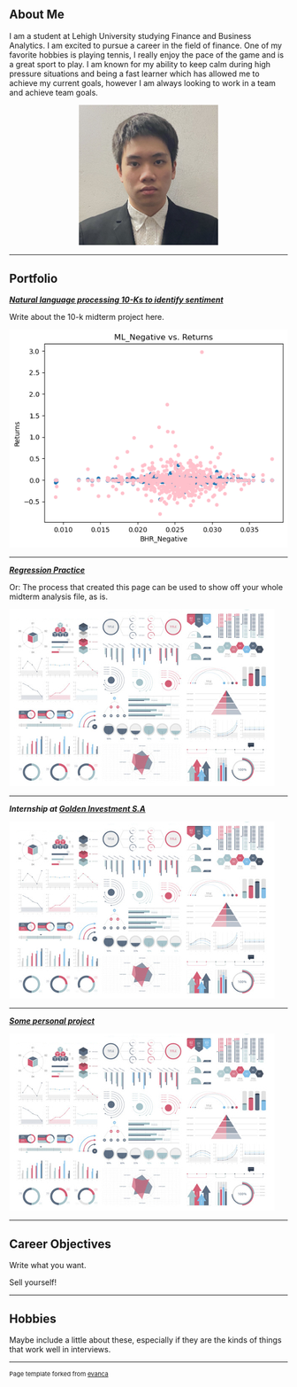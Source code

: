 ## About Me

I am a student at Lehigh University studying Finance and Business Analytics. I am excited to pursue a career in the field of finance. One of my favorite hobbies is playing tennis, I really enjoy the pace of the game and is a great sport to play. I am known for my ability to keep calm during high pressure situations and being a fast learner which has allowed me to achieve my current goals, however I am always looking to work in a team and achieve team goals. 


<!-- Upload your own photo and change the path -->

<p style="text-align:center;">
  <img class="img-circle" src="images/Formal Picture.jpeg" width="50%">
</p>

---

## Portfolio

<!-- You can link to other websites, PDFs in this repo, and other pages in this repo -->

_**[Natural language processing 10-Ks to identify sentiment](Report/Report.md)**_

Write about the 10-k midterm project here.

<img src="Report/output_15_1.png"/>

---

_**[Regression Practice](Regression_practice)**_

Or: The process that created this page can be used to show off your whole midterm analysis file, as is.

<img src="images/dummy_thumbnail.jpg?raw=true"/>

---

_**Internship at [Golden Investment S.A](https://donbowen.github.io/teamproject/)**_

<img src="images/dummy_thumbnail.jpg?raw=true"/>

---

_**[Some personal project](/pdf/sample_presentation.pdf)**_

<img src="images/dummy_thumbnail.jpg?raw=true"/>

---

## Career Objectives

Write what you want. 

Sell yourself!

---

## Hobbies

Maybe include a little about these, especially if they are the kinds of things that work well in interviews.

---
<p style="font-size:11px">Page template forked from <a href="https://github.com/evanca/quick-portfolio">evanca</a></p>
<!-- Remove above link if you don't want to attibute -->
